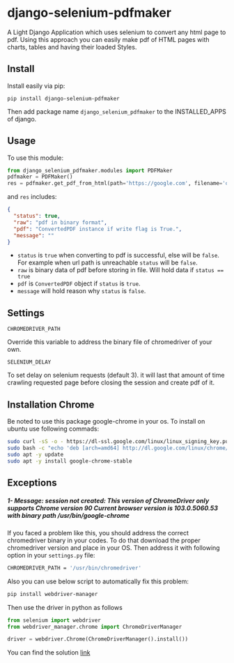 # django-selenium-pdfmaker
A Light Django Application which uses selenium to convert any html page to pdf. Using this approach you can easily make pdf of HTML pages with charts, tables and having their loaded Styles.


## Install

Install easily via pip:

```
pip install django-selenium-pdfmaker
```

Then add package name `django_selenium_pdfmaker` to the INSTALLED_APPS of django.

## Usage

To use this module:

```python
from django_selenium_pdfmaker.modules import PDFMaker
pdfmaker = PDFMaker()
res = pdfmaker.get_pdf_from_html(path='https://google.com', filename='output', write=True)
```

and `res` includes:

```json
{
  "status": true,
  "raw": "pdf in binary format",
  "pdf": "ConvertedPDF instance if write flag is True.",
  "message": ""
}
```

- `status` is `true` when converting to pdf is successful, else will be `false`.
For example when url path is unreachable `status` will be `false`.
- `raw` is binary data of pdf before storing in file. Will hold data if `status == true`
- `pdf` is `ConvertedPDF` object if `status` is `true`.
- `message` will hold reason why `status` is `false`.

## Settings

```
CHROMEDRIVER_PATH
```
Override this variable to address the binary file of chromedriver of your own.

```
SELENIUM_DELAY
```
To set delay on selenium requests (default 3). it will last that amount of time crawling
requested page before closing the session and create pdf of it. 

## Installation Chrome

Be noted to use this package google-chrome in your os. To install on ubuntu use following commads:

```bash
sudo curl -sS -o - https://dl-ssl.google.com/linux/linux_signing_key.pub | sudo apt-key add 
sudo bash -c "echo 'deb [arch=amd64] http://dl.google.com/linux/chrome/deb/ stable main' >> /etc/apt/sources.list.d/google-chrome.list" 
sudo apt -y update 
sudo apt -y install google-chrome-stable 
```

## Exceptions

##### 1- Message: session not created: This version of ChromeDriver only supports Chrome version 90 Current browser version is 103.0.5060.53 with binary path /usr/bin/google-chrome
If you faced a problem like this, you should address the correct chromedriver binary in your codes.
To do that download the proper chromedriver version and place in your OS. Then address it with following option in
your `settings.py` file:

```bash
CHROMEDRIVER_PATH = '/usr/bin/chromedriver'
```

Also you can use below script to automatically fix this problem:

```bash
pip install webdriver-manager
```

Then use the driver in python as follows

```python
from selenium import webdriver
from webdriver_manager.chrome import ChromeDriverManager

driver = webdriver.Chrome(ChromeDriverManager().install())
```
You can find the solution [link](https://stackoverflow.com/questions/60296873/sessionnotcreatedexception-message-session-not-created-this-version-of-chrome)
